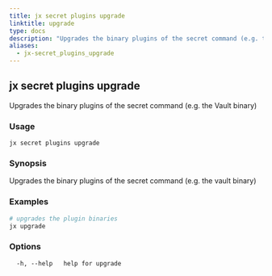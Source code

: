 ```yaml
---
title: jx secret plugins upgrade
linktitle: upgrade
type: docs
description: "Upgrades the binary plugins of the secret command (e.g. the Vault binary)"
aliases:
  - jx-secret_plugins_upgrade
---
```


## jx secret plugins upgrade

Upgrades the binary plugins of the secret command (e.g. the Vault binary)

### Usage

```
jx secret plugins upgrade
```

### Synopsis

Upgrades the binary plugins of the secret command (e.g. the vault binary)

### Examples

  ```bash
  # upgrades the plugin binaries
  jx upgrade

  ```
### Options

```
  -h, --help   help for upgrade
```

